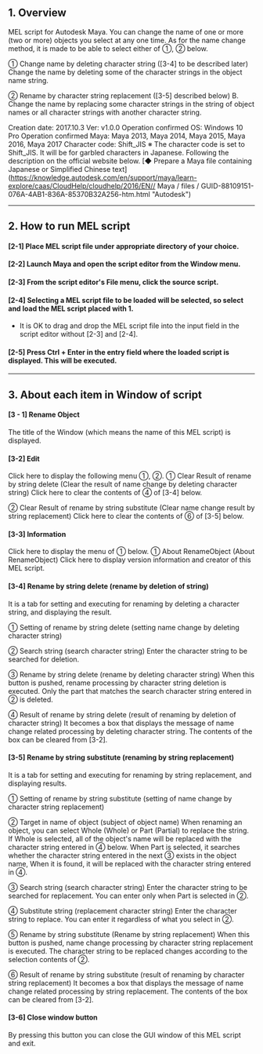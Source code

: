 ## 1. Overview
MEL script for Autodesk Maya.
You can change the name of one or more (two or more) objects you select at any one time.
As for the name change method, it is made to be able to select either of ①, ② below.

① Change name by deleting character string ([3-4] to be described later)
Change the name by deleting some of the character strings in the object name string.

② Rename by character string replacement ([3-5] described below)
B. Change the name by replacing some character strings in the string of object names or all character strings with another character string.

Creation date: 2017.10.3
Ver: v1.0.0
Operation confirmed OS: Windows 10 Pro
Operation confirmed Maya: Maya 2013, Maya 2014, Maya 2015, Maya 2016, Maya 2017
Character code: Shift_JIS
※ The character code is set to Shift_JIS. It will be for garbled characters in Japanese. Following the description on the official website below.
[◆ Prepare a Maya file containing Japanese or Simplified Chinese text] (https://knowledge.autodesk.com/en/support/maya/learn-explore/caas/CloudHelp/cloudhelp/2016/EN// Maya / files / GUID-88109151-076A-4AB1-836A-85370B32A256-htm.html "Autodesk")

- - -

## 2. How to run MEL script

#### [2-1] Place MEL script file under appropriate directory of your choice.
 
#### [2-2] Launch Maya and open the script editor from the Window menu.

#### [2-3] From the script editor's File menu, click the source script.

#### [2-4] Selecting a MEL script file to be loaded will be selected, so select and load the MEL script placed with 1.
* It is OK to drag and drop the MEL script file into the input field in the script editor without [2-3] and [2-4].

#### [2-5] Press Ctrl + Enter in the entry field where the loaded script is displayed. This will be executed.

- - -

## 3. About each item in Window of script
#### [3 - 1] Rename Object
The title of the Window (which means the name of this MEL script) is displayed.

#### [3-2] Edit
Click here to display the following menu ①, ②.
① Clear Result of rename by string delete (Clear the result of name change by deleting character string)
Click here to clear the contents of ④ of [3-4] below.

② Clear Result of rename by string substitute (Clear name change result by string replacement)
Click here to clear the contents of ⑥ of [3-5] below.

#### [3-3] Information
Click here to display the menu of ① below.
① About RenameObject (About RenameObject)
Click here to display version information and creator of this MEL script.

#### [3-4] Rename by string delete (rename by deletion of string)
It is a tab for setting and executing for renaming by deleting a character string, and displaying the result.

① Setting of rename by string delete (setting name change by deleting character string)

② Search string (search character string)
Enter the character string to be searched for deletion.

③ Rename by string delete (rename by deleting character string)
When this button is pushed, rename processing by character string deletion is executed.
Only the part that matches the search character string entered in ② is deleted.

④ Result of rename by string delete (result of renaming by deletion of character string)
It becomes a box that displays the message of name change related processing by deleting character string.
The contents of the box can be cleared from [3-2].

#### [3-5] Rename by string substitute (renaming by string replacement)
It is a tab for setting and executing for renaming by string replacement, and displaying results.

① Setting of rename by string substitute (setting of name change by character string replacement)

② Target in name of object (subject of object name)
When renaming an object, you can select Whole (Whole) or Part (Partial) to replace the string.
If Whole is selected, all of the object's name will be replaced with the character string entered in ④ below.
When Part is selected, it searches whether the character string entered in the next ③ exists in the object name,
When it is found, it will be replaced with the character string entered in ④.

③ Search string (search character string)
Enter the character string to be searched for replacement.
You can enter only when Part is selected in ②.

④ Substitute string (replacement character string)
Enter the character string to replace.
You can enter it regardless of what you select in ②.

⑤ Rename by string substitute (Rename by string replacement)
When this button is pushed, name change processing by character string replacement is executed.
The character string to be replaced changes according to the selection contents of ②.

⑥ Result of rename by string substitute (result of renaming by character string replacement)
It becomes a box that displays the message of name change related processing by string replacement.
The contents of the box can be cleared from [3-2].

#### [3-6] Close window button
By pressing this button you can close the GUI window of this MEL script and exit.

